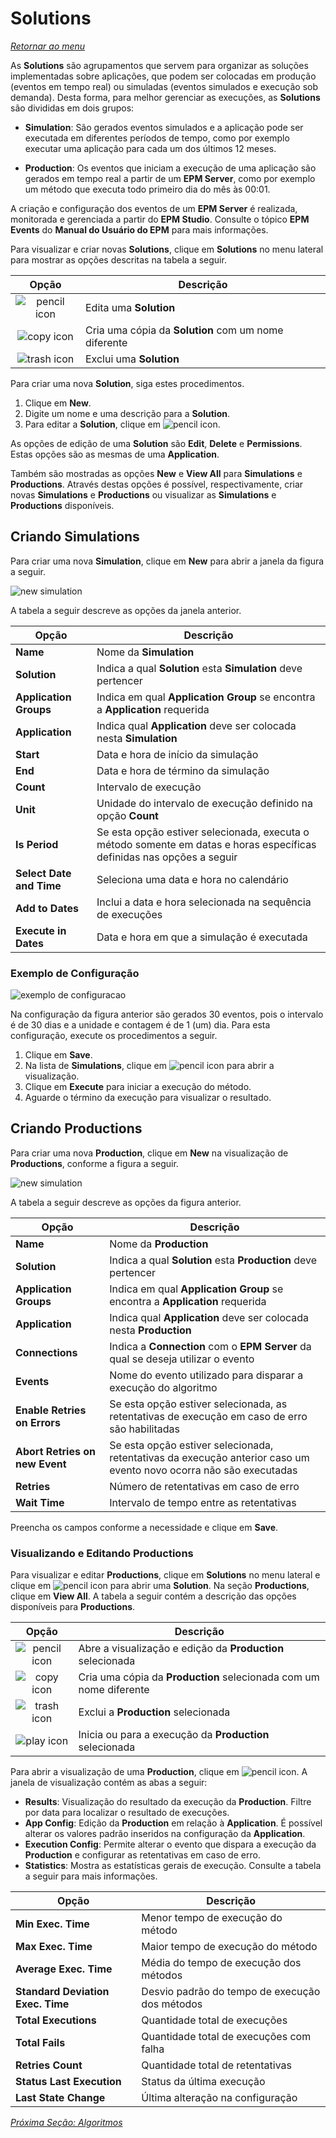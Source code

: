 # Solutions

*[Retornar ao menu](README.md)*

As **Solutions** são agrupamentos que servem para organizar as soluções implementadas sobre aplicações, que podem ser colocadas em produção (eventos em tempo real) ou simuladas (eventos simulados e execução sob demanda). Desta forma, para melhor gerenciar as execuções, as **Solutions** são divididas em dois grupos:

+ **Simulation**: São gerados eventos simulados e a aplicação pode ser executada em diferentes períodos de tempo, como por exemplo executar uma aplicação para cada um dos últimos 12 meses.

+ **Production**: Os eventos que iniciam a execução de uma aplicação são gerados em tempo real a partir de um **EPM Server**, como por exemplo um método que executa todo primeiro dia do mês às 00:01.

A criação e configuração dos eventos de um **EPM Server** é realizada, monitorada e gerenciada a partir do **EPM Studio**. Consulte o tópico **EPM Events** do **Manual do Usuário do EPM** para mais informações.

Para visualizar e criar novas **Solutions**, clique em **Solutions** no menu lateral para mostrar as opções descritas na tabela a seguir.

|Opção|Descrição|
|:---:|---|
|![pencil icon](./images/fa_pencil_icon_18.png "Editar")|Edita uma **Solution**|
|![copy icon](./images/fa_copy_icon_18.png "Copiar")|Cria uma cópia da **Solution** com um nome diferente|
|![trash icon](./images/fa_trash_icon_18.png "Excluir")|Exclui uma **Solution**|

Para criar uma nova **Solution**, siga estes procedimentos.

1. Clique em **New**.
2. Digite um nome e uma descrição para a **Solution**.
3. Para editar a **Solution**, clique em ![pencil icon](./images/fa_pencil_icon_18.png "Editar").

As opções de edição de uma **Solution** são **Edit**, **Delete** e **Permissions**. Estas opções são as mesmas de uma **Application**.

Também são mostradas as opções **New** e **View All** para **Simulations** e **Productions**. Através destas opções é possível, respectivamente, criar novas **Simulations** e **Productions** ou visualizar as **Simulations** e **Productions** disponíveis.

## Criando Simulations

Para criar uma nova **Simulation**, clique em **New** para abrir a janela da figura a seguir.

![new simulation](./images/solutions_new_simulation.png "Criação de uma nova Simulation")

A tabela a seguir descreve as opções da janela anterior.

|Opção| Descrição|
|---|---|
|**Name**|Nome da **Simulation**|
|**Solution**|Indica a qual **Solution** esta **Simulation** deve pertencer|
|**Application Groups**|Indica em qual **Application Group** se encontra a **Application** requerida|
|**Application**|Indica qual **Application** deve ser colocada nesta **Simulation**|
|**Start**|Data e hora de início da simulação|
|**End**|Data e hora de término da simulação|
|**Count**|Intervalo de execução|
|**Unit**|Unidade do intervalo de execução definido na opção **Count**|
|**Is Period**|Se esta opção estiver selecionada, executa o método somente em datas e horas específicas definidas nas opções a seguir|
|**Select Date and Time**|Seleciona uma data e hora no calendário|
|**Add to Dates**|Inclui a data e hora selecionada na sequência de execuções|
|**Execute in Dates**|Data e hora em que a simulação é executada|

### Exemplo de Configuração

 ![exemplo de configuracao](./images/solutions_simulation_example.PNG "Exemplo de configuração")

 Na configuração da figura anterior são gerados 30 eventos, pois o intervalo é de 30 dias e a unidade e contagem é de 1 (um) dia. Para esta configuração, execute os procedimentos a seguir.

1. Clique em **Save**.
2. Na lista de **Simulations**, clique em ![pencil icon](./images/fa_pencil_icon_18.png "Editar") para abrir a visualização.
3. Clique em **Execute** para iniciar a execução do método.
4. Aguarde o término da execução para visualizar o resultado.

## Criando Productions

Para criar uma nova **Production**, clique em **New** na visualização de **Productions**, conforme a figura a seguir.

![new simulation](./images/solutions_new_production.png "Janela de criação de Productions")

A tabela a seguir descreve as opções da figura anterior.

|Opção| Descrição|
|---|---|
|**Name**|Nome da **Production**|
|**Solution**|Indica a qual **Solution** esta **Production** deve pertencer|
|**Application Groups**|Indica em qual **Application Group** se encontra a **Application** requerida|
|**Application**|Indica qual **Application** deve ser colocada nesta **Production**|
|**Connections**|Indica a **Connection** com o **EPM Server** da qual se deseja utilizar o evento|
|**Events**|Nome do evento utilizado para disparar a execução do algoritmo|
|**Enable Retries on Errors**|Se esta opção estiver selecionada, as retentativas de execução em caso de erro são habilitadas|
|**Abort Retries on new Event**|Se esta opção estiver selecionada, retentativas da execução anterior caso um evento novo ocorra não são executadas|
|**Retries**|Número de retentativas em caso de erro|
|**Wait Time**|Intervalo de tempo entre as retentativas|

Preencha os campos conforme a necessidade e clique em **Save**.

### Visualizando e Editando Productions

Para visualizar e editar **Productions**, clique em **Solutions** no menu lateral e clique em ![pencil icon](./images/fa_pencil_icon_18.png "Editar") para abrir uma **Solution**. Na seção **Productions**, clique em **View All**. A tabela a seguir contém a descrição das opções disponíveis para **Productions**.

|Opção|Descrição|
|:---:|---|
|![pencil icon](./images/fa_pencil_icon_18.png "Editar")|Abre a visualização e edição da **Production** selecionada|
|![copy icon](./images/fa_copy_icon_18.png "Copiar")|Cria uma cópia da **Production** selecionada com um nome diferente|
|![trash icon](./images/fa_trash_icon_18.png "Excluir")|Exclui a **Production** selecionada|
|![play icon](./images/fa_play_icon_18.png "Iniciar ou Parar")|Inicia ou para a execução da **Production** selecionada|

Para abrir a visualização de uma **Production**, clique em ![pencil icon](./images/fa_pencil_icon_18.png "Editar"). A janela de visualização contém as abas a seguir:

+ **Results**: Visualização do resultado da execução da **Production**. Filtre por data para localizar o resultado de execuções.
+ **App Config**: Edição da **Production** em relação à **Application**. É possível alterar os valores padrão inseridos na configuração da **Application**.
+ **Execution Config**: Permite alterar o evento que dispara a execução da **Production** e configurar as retentativas em caso de erro.
+ **Statistics**: Mostra as estatísticas gerais de execução. Consulte a tabela a seguir para mais informações.

|Opção|Descrição|
|---|----|
|**Min Exec. Time**|Menor tempo de execução do método|
|**Max Exec. Time**|Maior tempo de execução do método|
|**Average Exec. Time**|Média do tempo de execução dos métodos|
|**Standard Deviation Exec. Time**|Desvio padrão do tempo de execução dos métodos|
|**Total Executions**|Quantidade total de execuções|
|**Total Fails**|Quantidade total de execuções com falha|
|**Retries Count**|Quantidade total de retentativas|
|**Status Last Execution**|Status da última execução|
|**Last State Change**|Última alteração na configuração|

*[Próxima Seção: Algoritmos](EPMProcessorAlgoritmos.md)*
